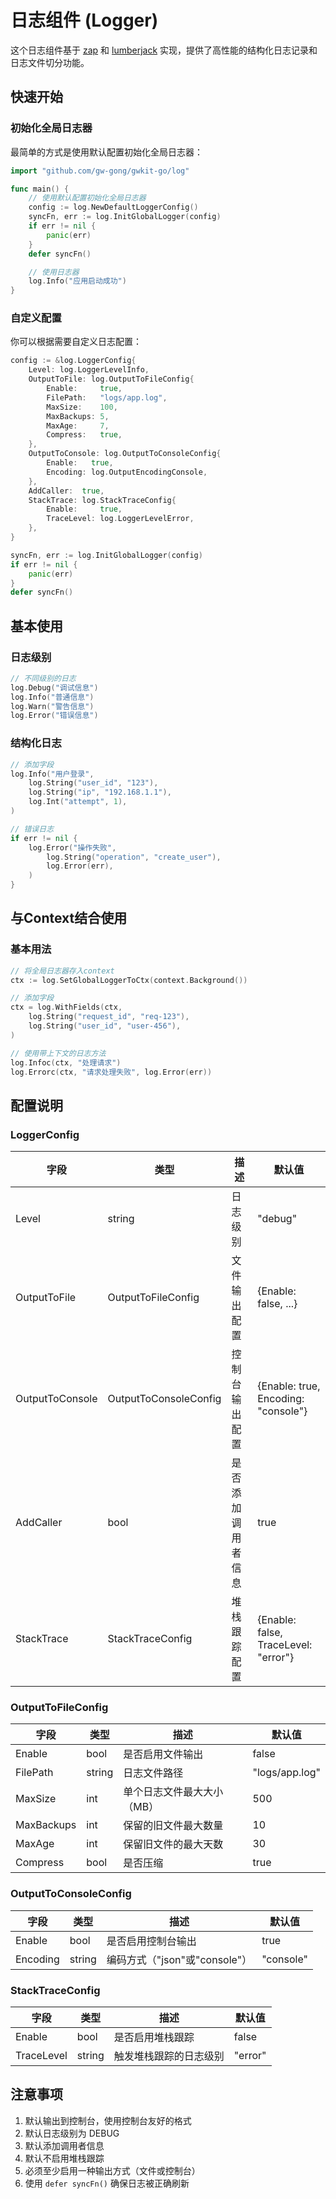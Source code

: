 # 日志组件 (Logger)

这个日志组件基于 [zap](https://github.com/uber-go/zap) 和 [lumberjack](https://github.com/natefinch/lumberjack) 实现，提供了高性能的结构化日志记录和日志文件切分功能。

## 快速开始

### 初始化全局日志器

最简单的方式是使用默认配置初始化全局日志器：

```go
import "github.com/gw-gong/gwkit-go/log"

func main() {
    // 使用默认配置初始化全局日志器
    config := log.NewDefaultLoggerConfig()
    syncFn, err := log.InitGlobalLogger(config)
    if err != nil {
        panic(err)
    }
    defer syncFn()

    // 使用日志器
    log.Info("应用启动成功")
}
```

### 自定义配置

你可以根据需要自定义日志配置：

```go
config := &log.LoggerConfig{
    Level: log.LoggerLevelInfo,
    OutputToFile: log.OutputToFileConfig{
        Enable:     true,
        FilePath:   "logs/app.log",
        MaxSize:    100,
        MaxBackups: 5,
        MaxAge:     7,
        Compress:   true,
    },
    OutputToConsole: log.OutputToConsoleConfig{
        Enable:   true,
        Encoding: log.OutputEncodingConsole,
    },
    AddCaller:  true,
    StackTrace: log.StackTraceConfig{
        Enable:     true,
        TraceLevel: log.LoggerLevelError,
    },
}

syncFn, err := log.InitGlobalLogger(config)
if err != nil {
    panic(err)
}
defer syncFn()
```

## 基本使用

### 日志级别

```go
// 不同级别的日志
log.Debug("调试信息")
log.Info("普通信息")
log.Warn("警告信息")
log.Error("错误信息")
```

### 结构化日志

```go
// 添加字段
log.Info("用户登录",
    log.String("user_id", "123"),
    log.String("ip", "192.168.1.1"),
    log.Int("attempt", 1),
)

// 错误日志
if err != nil {
    log.Error("操作失败",
        log.String("operation", "create_user"),
        log.Error(err),
    )
}
```

## 与Context结合使用

### 基本用法

```go
// 将全局日志器存入context
ctx := log.SetGlobalLoggerToCtx(context.Background())

// 添加字段
ctx = log.WithFields(ctx, 
    log.String("request_id", "req-123"),
    log.String("user_id", "user-456"),
)

// 使用带上下文的日志方法
log.Infoc(ctx, "处理请求")
log.Errorc(ctx, "请求处理失败", log.Error(err))
```

## 配置说明

### LoggerConfig

| 字段            | 类型                  | 描述               | 默认值                               |
| --------------- | --------------------- | ------------------ | ------------------------------------ |
| Level           | string                | 日志级别           | "debug"                              |
| OutputToFile    | OutputToFileConfig    | 文件输出配置       | {Enable: false, ...}                 |
| OutputToConsole | OutputToConsoleConfig | 控制台输出配置     | {Enable: true, Encoding: "console"}  |
| AddCaller       | bool                  | 是否添加调用者信息 | true                                 |
| StackTrace      | StackTraceConfig      | 堆栈跟踪配置       | {Enable: false, TraceLevel: "error"} |

### OutputToFileConfig

| 字段       | 类型   | 描述                       | 默认值         |
| ---------- | ------ | -------------------------- | -------------- |
| Enable     | bool   | 是否启用文件输出           | false          |
| FilePath   | string | 日志文件路径               | "logs/app.log" |
| MaxSize    | int    | 单个日志文件最大大小（MB） | 500            |
| MaxBackups | int    | 保留的旧文件最大数量       | 10             |
| MaxAge     | int    | 保留旧文件的最大天数       | 30             |
| Compress   | bool   | 是否压缩                   | true           |

### OutputToConsoleConfig

| 字段     | 类型   | 描述                          | 默认值    |
| -------- | ------ | ----------------------------- | --------- |
| Enable   | bool   | 是否启用控制台输出            | true      |
| Encoding | string | 编码方式（"json"或"console"） | "console" |

### StackTraceConfig

| 字段       | 类型   | 描述                   | 默认值  |
| ---------- | ------ | ---------------------- | ------- |
| Enable     | bool   | 是否启用堆栈跟踪       | false   |
| TraceLevel | string | 触发堆栈跟踪的日志级别 | "error" |

## 注意事项

1. 默认输出到控制台，使用控制台友好的格式
2. 默认日志级别为 DEBUG
3. 默认添加调用者信息
4. 默认不启用堆栈跟踪
5. 必须至少启用一种输出方式（文件或控制台）
6. 使用 `defer syncFn()` 确保日志被正确刷新
